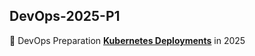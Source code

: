 ## DevOps-2025-P1

👿 DevOps Preparation ****[Kubernetes Deployments](https://github.com/kallauday/DevOps-2025-P1/tree/1161c71861844085a3d2c3d3fa53fa4b59f8eeb2/K8's_deployment)**** in 2025
